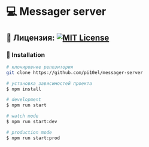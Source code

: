 # 💻 Messager server

## 📜 Лицензия: [![MIT License](https://img.shields.io/static/v1?label=License&message=Attribution-NonCommercial-ShareAlike&color=<COLOR>)](https://creativecommons.org/licenses/by-nc-sa/3.0/)

### 💾 Installation

```bash
# клонировние репозитория
git clone https://github.com/pi10el/messager-server

# установка зависимостей проекта
$ npm install

# development
$ npm run start

# watch mode
$ npm run start:dev

# production mode
$ npm run start:prod
```
